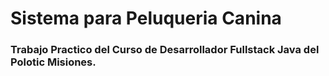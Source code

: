 # Sistema para Peluqueria Canina
### Trabajo Practico del Curso de Desarrollador Fullstack Java del Polotic Misiones.
